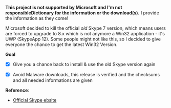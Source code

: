 **This project is not supported by Microsoft and I'm not responsibleDictionary for the information or the download(s).** I provide the information as they come!

Microsoft decided to kill the official _old_ Skype 7 version, which means users are forced to upgrade to 8.x which is not anymore a Win32 application - it's UWP (SkypeApp 12). Some people might not like this, so I decided to give everyone the chance to get the latest Win32 Version. 

**Goal**
- [x] Give you a chance back to install & use the old Skype version again
- [x] Avoid Malware downloads, this release is verified and the checksums and all needed informations are given


**Reference**:
* [Official Skype ebsite](https://www.skype.com/de/get-skype/)
